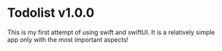 # Todolist v1.0.0

This is my first attempt of using swift and swiftUI. It is a relatively simple app only with the most important aspects!

